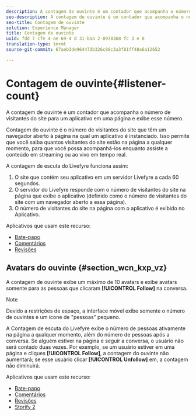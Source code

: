 ```yaml
---
description: A contagem de ouvinte é um contador que acompanha o número de visitantes do site para um aplicativo em uma página e exibe esse número.
seo-description: A contagem de ouvinte é um contador que acompanha o número de visitantes do site para um aplicativo em uma página e exibe esse número.
seo-title: Contagem de ouvinte
solution: Experience Manager
title: Contagem de ouvinte
uuid: fdd 7 cfe 4-ae 69-4 d 31-baa 2-8978368 fc 3 e 8
translation-type: tm+mt
source-git-commit: 67aeb3de964473b326c88c3a3f81ff48a6a12652

---
```



# Contagem de ouvinte{#listener-count}

A contagem de ouvinte é um contador que acompanha o número de visitantes do site para um aplicativo em uma página e exibe esse número.

Contagem do ouvinte é o número de visitantes do site que têm um navegador aberto à página na qual um aplicativo é instanciado. Isso permite que você saiba quantos visitantes do site estão na página a qualquer momento, para que você possa acompanhá-los enquanto assiste a conteúdo em streaming ou ao vivo em tempo real.

A contagem de escuta do Livefyre funciona assim:

1. O site que contém seu aplicativo em um servidor Livefyre a cada 60 segundos.
1. O servidor do Livefyre responde com o número de visitantes do site na página que exibe o aplicativo (definido como o número de visitantes do site com um navegador aberto a essa página).
1. O número de visitantes do site na página com o aplicativo é exibido no Aplicativo.

Aplicativos que usam este recurso:

* [Bate-papo](../c-about-apps/c-chat-app/c-chat-app.md#c_chat_app)
* [Comentários](/help/using/c-about-apps/c-comments/c-comments.md)
* [Revisões](../c-about-apps/c-reviews-app/c-reviews-app.md#c_reviews_app)

## Avatars do ouvinte {#section_wcn_kxp_vz}

A contagem de ouvinte exibe um máximo de 10 avatars e exibe avatars somente para as pessoas que clicaram **[!UICONTROL Follow]** na conversa.

>[!NOTE]
>
>Devido a restrições de espaço, a interface móvel exibe somente o número de ouvintes e um ícone de &quot;pessoas&quot; pequeno.

A Contagem de escuta do Livefyre exibe o número de pessoas ativamente na página a qualquer momento, além do número de pessoas após a conversa. Se alguém estiver na página e seguir a conversa, o usuário não será contado duas vezes. Por exemplo, se um usuário estiver em uma página e cliques **[!UICONTROL Follow]**, a contagem do ouvinte não aumentará; se esse usuário clicar **[!UICONTROL Unfollow]** em, a contagem não diminuirá.

Aplicativos que usam este recurso:

* [Bate-papo](../c-about-apps/c-chat-app/c-chat-app.md#c_chat_app)
* [Comentários](/help/using/c-about-apps/c-comments/c-comments.md)
* [Revisões](../c-about-apps/c-reviews-app/c-reviews-app.md#c_reviews_app)
* [Storify 2](../c-about-apps/c-storify2/c-storify2.md#c_storify2)


